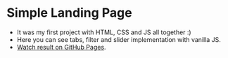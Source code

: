 # Simple Landing Page
- It was my first project with HTML, CSS and JS all together  :)  
- Here you can see tabs, filter and slider implementation with vanilla JS.
- [Watch result on GitHub Pages](dorvika.github.io/simple-landing-page/).
